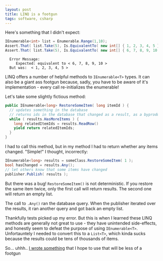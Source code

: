 ```yaml
---
layout: post
title: LINQ is a footgun
tags: software, csharp
---
```


Here's something that I didn't expect:

```csharp
IEnumerable<int> list = Enumerable.Range(1,10);
Assert.That( list.Take(5), Is.EquivalentTo( new int[] { 1, 2, 3, 4, 5 }) );
Assert.That( list.Take(5), Is.EquivalentTo( new int[] { 6, 7, 8, 9, 10 }) );
```

```
  Error Message:
     Expected: equivalent to < 6, 7, 8, 9, 10 >
  But was:  < 1, 2, 3, 4, 5 >
```

LINQ offers a number of helpful methods to `IEnumerable<T>` types. It can also be a giant ass footgun because, sadly, you have to be aware of it's implementation - every call re-initializes the enumerable!

Let's take some slightly fictious method:

```csharp
public IEnumerable<long> RestoreSomeItem( long itemId ) {
  // updates something in the database
  // returns ids in the database that changed as a result, as a byproduct of that update
  while ( results.HasMoreItems ) {
    long relatedItemIds = results.ReadRow()
    yield return relatedItemIds;
  }
}
```

I had to call this method, but in my method I had to return whether any items changed. "Simple!" I thought, incorrectly:

```csharp
IEnumerable<long> results = someClass.RestoreSomeItem( 1 );
bool hasChanged = results.Any();
// let others know that some items have changed
publisher.Publish( results );
```

But there was a bug! `RestoreSomeItem()` is not deterministic. If you restore the same item twice, only the first call will return results. The second one will return an empty list.

The call to `.Any()` ran the database query. When the publisher iterated over the results, it ran another query and got back an empty list.

Thankfully tests picked up my error. But this is when I learned these LINQ methods are generally not great to use - they have unintended side-effects, and honestly seem to defeat the purpose of using `IEnumerable<T>`. Unfortauntely I needed to convert this to a `List<T>`, which kinda sucks because the results could be tens of thousands of items.

So... uhhh.. [I wrote something](https://github.com/cdolivei/Miser) that I hope to use that will be less of a footgun
